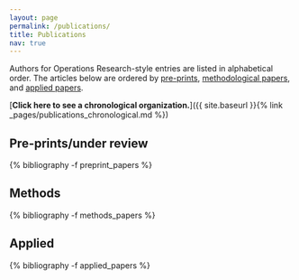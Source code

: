 ```yaml
---
layout: page
permalink: /publications/
title: Publications
nav: true
---
```



Authors for Operations Research-style entries are listed in alphabetical order. 
The articles below are ordered by <a href="#preprints">pre-prints</a>, <a href="#methods">methodological papers</a>, and <a href="#applied">applied papers</a>. 


[**Click here to see a chronological organization.**]({{ site.baseurl }}{% link _pages/publications_chronological.md %})

<div class="publications">


<h2 id="preprints" class="year">Pre-prints/under review</h2>
{% bibliography -f preprint_papers %}

<h2 id="methods" class="year">Methods</h2>
{% bibliography -f methods_papers %}

<h2 id="applied" class="year">Applied</h2>
{% bibliography -f applied_papers %}



</div>





